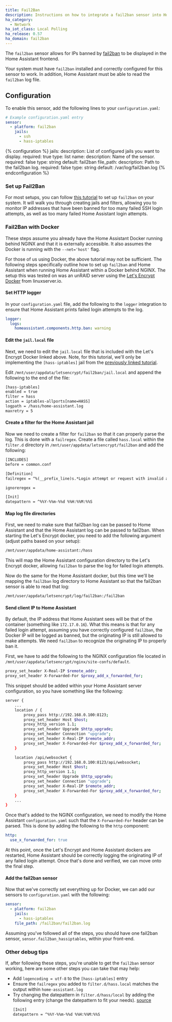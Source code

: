 ```yaml
---
title: Fail2Ban
description: Instructions on how to integrate a fail2ban sensor into Home Assistant.
ha_category:
  - Network
ha_iot_class: Local Polling
ha_release: 0.57
ha_domain: fail2ban
---
```


The `fail2ban` sensor allows for IPs banned by [fail2ban](https://www.fail2ban.org/wiki/index.php/Main_Page) to be displayed in the Home Assistant frontend.

<div class='note'>

Your system must have `fail2ban` installed and correctly configured for this sensor to work. In addition, Home Assistant must be able to read the `fail2ban` log file.

</div>

## Configuration

To enable this sensor, add the following lines to your `configuration.yaml`:

```yaml
# Example configuration.yaml entry
sensor:
  - platform: fail2ban
    jails:
      - ssh
      - hass-iptables
```

{% configuration %}
jails:
  description: List of configured jails you want to display.
  required: true
  type: list
name:
  description: Name of the sensor.
  required: false
  type: string
  default: fail2ban
file_path:
  description: Path to the fail2ban log.
  required: false
  type: string
  default: /var/log/fail2ban.log
{% endconfiguration %}

### Set up Fail2Ban

For most setups, you can follow [this tutorial](/cookbook/fail2ban/) to set up `fail2ban` on your system. It will walk you through creating jails and filters, allowing you to monitor IP addresses that have been banned for too many failed SSH login attempts, as well as too many failed Home Assistant login attempts.

### Fail2Ban with Docker

<div class='note'>

These steps assume you already have the Home Assistant Docker running behind NGINX and that it is externally accessible. It also assumes the Docker is running with the `--net='host'` flag.

</div>

For those of us using Docker, the above tutorial may not be sufficient. The following steps specifically outline how to set up `fail2ban` and Home Assistant when running Home Assistant within a Docker behind NGINX. The setup this was tested on was an unRAID server using the [Let's Encrypt Docker](https://github.com/linuxserver/docker-letsencrypt) from linuxserver.io.

#### Set HTTP logger

In your `configuration.yaml` file, add the following to the `logger` integration to ensure that Home Assistant prints failed login attempts to the log.

```yaml
logger:
  logs:
    homeassistant.components.http.ban: warning
```

#### Edit the `jail.local` file

Next, we need to edit the `jail.local` file that is included with the Let's Encrypt Docker linked above.  Note, for this tutorial, we'll only be implementing the `[hass-iptables]` jail from the [previously linked tutorial](/cookbook/fail2ban/).

Edit `/mnt/user/appdata/letsencrypt/fail2ban/jail.local` and append the following to the end of the file:

```txt
[hass-iptables]
enabled = true
filter = hass
action = iptables-allports[name=HASS]
logpath = /hass/home-assistant.log
maxretry = 5
```

#### Create a filter for the Home Assistant jail

Now we need to create a filter for `fail2ban` so that it can properly parse the log.  This is done with a `failregex`.  Create a file called `hass.local` within the `filter.d` directory in `/mnt/user/appdata/letsencrypt/fail2ban` and add the following:

```txt
[INCLUDES]
before = common.conf

[Definition]
failregex = ^%(__prefix_line)s.*Login attempt or request with invalid authentication from <HOST>.*$

ignoreregex =

[Init]
datepattern = ^%%Y-%%m-%%d %%H:%%M:%%S
```

#### Map log file directories

First, we need to make sure that fail2ban log can be passed to Home Assistant and that the Home Assistant log can be passed to fail2ban.  When starting the Let's Encrypt docker, you need to add the following argument (adjust paths based on your setup):

```txt
/mnt/user/appdata/home-assistant:/hass
```

This will map the Home Assistant configuration directory to the Let's Encrypt docker, allowing `fail2ban` to parse the log for failed login attempts.

Now do the same for the Home Assistant docker, but this time we'll be mapping the `fail2ban` log directory to Home Assistant so that the fail2ban sensor is able to read that log:

```txt
/mnt/user/appdata/letsencrypt/log/fail2ban:/fail2ban
```


#### Send client IP to Home Assistant

By default, the IP address that Home Assistant sees will be that of the container (something like `172.17.0.16`).  What this means is that for any failed login attempt, assuming you have correctly configured `fail2ban`, the Docker IP will be logged as banned, but the originating IP is still allowed to make attempts.  We need `fail2ban` to recognize the originating IP to properly ban it.

First, we have to add the following to the NGINX configuration file located in `/mnt/user/appdata/letsencrypt/nginx/site-confs/default`.

```bash
proxy_set_header X-Real-IP $remote_addr;
proxy_set_header X-Forwarded-For $proxy_add_x_forwarded_for;
```

This snippet should be added within your Home Assistant server configuration, so you have something like the following:

```bash
server {
    ...
    location / {
        proxy_pass http://192.168.0.100:8123;
        proxy_set_header Host $host;
        proxy_http_version 1.1;
        proxy_set_header Upgrade $http_upgrade;
        proxy_set_header Connection "upgrade";
        proxy_set_header X-Real-IP $remote_addr;
        proxy_set_header X-Forwarded-For $proxy_add_x_forwarded_for;
    }

    location /api/websocket {
        proxy_pass http://192.168.0.100:8123/api/websocket;
        proxy_set_header Host $host;
        proxy_http_version 1.1;
        proxy_set_header Upgrade $http_upgrade;
        proxy_set_header Connection "upgrade";
        proxy_set_header X-Real-IP $remote_addr;
        proxy_set_header X-Forwarded-For $proxy_add_x_forwarded_for;
    }
    ...
}
```

Once that's added to the NGINX configuration, we need to modify the Home Assistant `configuration.yaml` such that the `X-Forwarded-For` header can be parsed. This is done by adding the following to the `http` component:

```yaml
http:
  use_x_forwarded_for: true
```

At this point, once the Let's Encrypt and Home Assistant dockers are restarted, Home Assistant should be correctly logging the originating IP of any failed login attempt.  Once that's done and verified, we can move onto the final step.

#### Add the fail2ban sensor

Now that we've correctly set everything up for Docker, we can add our sensors to `configuration.yaml` with the following:

```yaml
sensor:
  - platform: fail2ban
    jails:
      - hass-iptables
    file_path: /fail2ban/fail2ban.log
```

Assuming you've followed all of the steps, you should have one fail2ban sensor, `sensor.fail2ban_hassiptables`, within your front-end.

### Other debug tips

If, after following these steps, you're unable to get the `fail2ban` sensor working, here are some other steps you can take that may help:

- Add `logencoding = utf-8` to the `[hass-iptables]` entry
- Ensure the `failregex` you added to `filter.d/hass.local` matches the output within `home-assistant.log`
- Try changing the datepattern in `filter.d/hass/local` by adding the following entry (change the datepattern to fit your needs). [source](https://github.com/fail2ban/fail2ban/issues/174)
    ```txt
    [Init]
    datepattern = ^%%Y-%%m-%%d %%H:%%M:%%S
    ```
